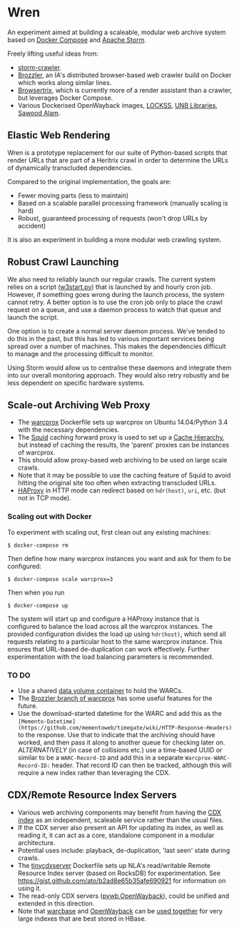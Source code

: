 Wren
====

An experiment aimed at building a scaleable, modular web archive system based on [Docker Compose](https://docs.docker.com/compose/) and [Apache Storm](http://storm.apache.org/).

Freely lifting useful ideas from:

* [storm-crawler](https://github.com/DigitalPebble/storm-crawler).
* [Brozzler](https://github.com/nlevitt/brozzler), an IA's distributed browser-based web crawler build on Docker which works along similar lines.
* [Browsertrix](https://github.com/ikreymer/browsertrix), which is currently more of a render assistant than a crawler, but leverages Docker Compose.
* Various Dockerised OpenWayback images, [LOCKSS](https://hub.docker.com/r/lockss/openwayback/), [UNB Libraries](https://github.com/unb-libraries/docker-openwayback), [Sawood Alam](https://github.com/ibnesayeed/docker-wayback).


Elastic Web Rendering
---------------------

Wren is a prototype replacement for our suite of Python-based scripts that render URLs that are part of a Heritrix crawl in order to determine the URLs of dynamically transcluded dependencies.

Compared to the original implementation, the goals are:

- Fewer moving parts (less to maintain)
- Based on a scalable parallel processing framework (manually scaling is hard)
- Robust, guaranteed processing of requests (won't drop URLs by accident)

It is also an experiment in building a more modular web crawling system.

Robust Crawl Launching
----------------------

We also need to reliably launch our regular crawls. The current system relies on a script ([w3start.py](https://github.com/ukwa/python-w3act/blob/master/w3start.py)) that is launched by and hourly cron job. However, if something goes wrong during the launch process, the system cannot retry. A better option is to use the cron job only to place the crawl request on a queue, and use a daemon process to watch that queue and launch the script.

One option is to create a normal server daemon process. We've tended to do this in the past, but this has led to various important services being spread over a number of machines. This makes the dependencies difficult to manage and the processing difficult to monitor.

Using Storm would allow us to centralise these daemons and integrate them into our overall monitoring approach. They would also retry robustly and be less dependent on specific hardware systems.

Scale-out Archiving Web Proxy
-----------------------------

- The [warcprox](https://github.com/internetarchive/warcprox) Dockerfile sets up warcprox on Ubuntu 14.04/Python 3.4 with the necessary dependencies.
- The [Squid](http://www.squid-cache.org/) caching forward proxy is used to set up a [Cache Hierarchy](http://wiki.squid-cache.org/Features/CacheHierarchy), but instead of caching the results, the 'parent' proxies can be instances of warcprox.
- This should allow proxy-based web archiving to be used on large scale crawls.
- Note that it may be possible to use the caching feature of Squid to avoid hitting the original site too often when extracting transcluded URLs.
- [HAProxy](https://github.com/tutumcloud/haproxy) in HTTP mode can redirect based on ```hdr(host)```, ```uri```, etc. (but not in TCP mode).

### Scaling out with Docker ###

To experiment with scaling out, first clean out any existing machines:

    $ docker-compose rm

Then define how many warcprox instances you want and ask for them to be configured:

    $ docker-compose scale warcprox=3

Then when you run 

    $ docker-compose up

The system will start up and configure a HAProxy instance that is configured to balance the load across all the warcprox instances. The provided configuration divides the load up using ```hdr(host)```, which send all requests relating to a particular host to the same warcprox instance. This ensures that URL-based de-duplication can work effectively. Further experimentation with the load balancing parameters is recommended.


### TO DO ###

- Use a shared [data volume container](https://docs.docker.com/userguide/dockervolumes/#creating-and-mounting-a-data-volume-container) to hold the WARCs.
- The [Brozzler branch of warcprox](https://github.com/nlevitt/warcprox/tree/brozzler) has some useful features for the future.
- Use the download-started datetime for the WARC and add this as the ```[Memento-Datetime](https://github.com/mementoweb/timegate/wiki/HTTP-Response-Headers)``` to the response. Use that to indicate that the archiving should have worked, and then pass it along to another queue for checking later on. *ALTERNATIVELY* (in case of collisions etc.) use a time-based UUID or similar to be a ```WARC-Record-ID``` and add this in a separate ```Warcprox-WARC-Record-ID:``` header. That record ID can then be tracked, although this will require a new index rather than leveraging the CDX.


CDX/Remote Resource Index Servers
---------------------------------

- Various web archiving components may benefit from having the [CDX index](https://archive.org/web/researcher/cdx_file_format.php) as an independent, scaleable service rather than the usual files.
- If the CDX server also present an API for updating its index, as well as reading it, it can act as a core, standalone component in a modular architecture.
- Potential uses include: playback, de-duplication, 'last seen' state during crawls.
- The [tinycdxserver](https://github.com/nla/tinycdxserver) Dockerfile sets up NLA's read/writable Remote Resource Index server (based on RocksDB) for experimentation. See <https://gist.github.com/ato/b2ad8e65b35afe690921> for information on using it.
- The read-only CDX servers ([pywb](https://github.com/ikreymer/pywb/wiki/CDX-Server-API),[OpenWayback](https://github.com/iipc/openwayback/tree/master/wayback-cdx-server-webapp)), could be unified and extended in this direction.
- Note that [warcbase](http://warcbase.org/) and [OpenWayback](https://github.com/iipc/openwayback) can be [used together](https://github.com/lintool/warcbase#waybackwarcbase-integration) for very large indexes that are best stored in HBase.



